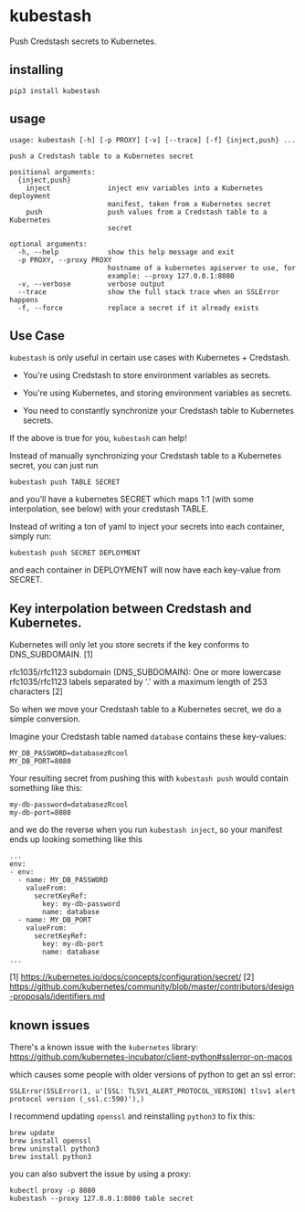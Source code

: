 # kubestash

Push Credstash secrets to Kubernetes.

## installing

```
pip3 install kubestash
```

## usage

```
usage: kubestash [-h] [-p PROXY] [-v] [--trace] [-f] {inject,push} ...

push a Credstash table to a Kubernetes secret

positional arguments:
  {inject,push}
    inject              inject env variables into a Kubernetes deployment
                        manifest, taken from a Kubernetes secret
    push                push values from a Credstash table to a Kubernetes
                        secret

optional arguments:
  -h, --help            show this help message and exit
  -p PROXY, --proxy PROXY
                        hostname of a kubernetes apiserver to use, for
                        example: --proxy 127.0.0.1:8080
  -v, --verbose         verbose output
  --trace               show the full stack trace when an SSLError happens
  -f, --force           replace a secret if it already exists
```

## Use Case

`kubestash` is only useful in certain use cases with Kubernetes + Credstash.

- You're using Credstash to store environment variables as secrets.

- You're using Kubernetes, and storing environment variables as secrets.

- You need to constantly synchronize your Credstash table to Kubernetes secrets.

If the above is true for you, `kubestash` can help!

Instead of manually synchronizing your Credstash table to a Kubernetes secret, you can just run

`kubestash push TABLE SECRET`

and you'll have a kubernetes SECRET which maps 1:1 (with some interpolation, see below) with your credstash TABLE.

Instead of writing a ton of yaml to inject your secrets into each container, simply run:

`kubestash push SECRET DEPLOYMENT`

and each container in DEPLOYMENT will now have each key-value from SECRET.

## Key interpolation between Credstash and Kubernetes.

Kubernetes will only let you store secrets if the key conforms to DNS_SUBDOMAIN. [1]

rfc1035/rfc1123 subdomain (DNS_SUBDOMAIN): One or more lowercase
rfc1035/rfc1123 labels separated by '.' with a maximum length of 253
characters [2]

So when we move your Credstash table to a Kubernetes secret, we do a simple conversion.

Imagine your Credstash table named `database` contains these key-values:

```
MY_DB_PASSWORD=databasezRcool
MY_DB_PORT=8080
```

Your resulting secret from pushing this with `kubestash push` would contain something like this:

```
my-db-password=databasezRcool
my-db-port=8080
```

and we do the reverse when you run `kubestash inject`, so your manifest ends up looking something like this

```
...
env:
- env:
  - name: MY_DB_PASSWORD
    valueFrom:
      secretKeyRef:
        key: my-db-password
        name: database
  - name: MY_DB_PORT
    valueFrom:
      secretKeyRef:
        key: my-db-port
        name: database
...
```


[1] https://kubernetes.io/docs/concepts/configuration/secret/
[2] https://github.com/kubernetes/community/blob/master/contributors/design-proposals/identifiers.md

## known issues

There's a known issue with the `kubernetes` library: https://github.com/kubernetes-incubator/client-python#sslerror-on-macos

which causes some people with older versions of python to get an ssl error:

```
SSLError(SSLError(1, u'[SSL: TLSV1_ALERT_PROTOCOL_VERSION] tlsv1 alert protocol version (_ssl.c:590)'),)
```

I recommend updating `openssl` and reinstalling `python3` to fix this:

```
brew update
brew install openssl
brew uninstall python3
brew install python3
```

you can also subvert the issue by using a proxy:

```
kubectl proxy -p 8080
kubestash --proxy 127.0.0.1:8080 table secret
```

